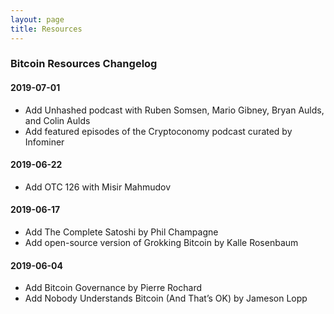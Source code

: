 ```yaml
---
layout: page
title: Resources
---
```


### Bitcoin Resources Changelog

#### 2019-07-01
- Add Unhashed podcast with Ruben Somsen, Mario Gibney, Bryan Aulds, and Colin Aulds
- Add featured episodes of the Cryptoconomy podcast curated by Infominer

#### 2019-06-22
- Add OTC 126 with Misir Mahmudov

#### 2019-06-17
- Add The Complete Satoshi by Phil Champagne
- Add open-source version of Grokking Bitcoin by Kalle Rosenbaum

#### 2019-06-04
- Add Bitcoin Governance by Pierre Rochard
- Add Nobody Understands Bitcoin (And That’s OK) by Jameson Lopp
